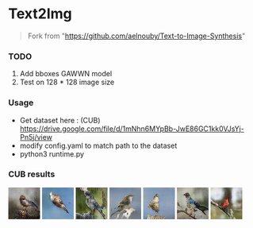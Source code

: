 # Text2Img
> Fork from "https://github.com/aelnouby/Text-to-Image-Synthesis"

### TODO
1. Add bboxes GAWWN model
2. Test on 128 * 128 image size

### Usage
- Get dataset here : (CUB) https://drive.google.com/file/d/1mNhn6MYpBb-JwE86GC1kk0VJsYj-Pn5j/view
- modify config.yaml to match path to the dataset
- python3 runtime.py

### CUB results
![A bird with a cream underbelly and black wings that are spotted with white.](/images/CUB_64/01.jpg)
![A larger sized bird that has a jet black coat with little white pin stripes at the tips of its wings.](/images/CUB_64/02.jpg)
![a small bird with black and white secondaries, white wing bars and a yellow spot on its crown.](/images/CUB_64/03.jpg)
![bird has gray body feathers, white breast feather, and black beak.](/images/CUB_64/04.jpg)
![this bird has a long curved bill, a white breast, and a brown head and wings.](/images/CUB_64/05.jpg)
![this bird has a medium bill, a yellow superciliary, and a white breast and belly.](/images/CUB_64/06.jpg)
![this is an orange bird with a brown wing and a small beak.](/images/CUB_64/07.jpg)
